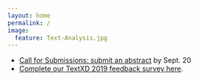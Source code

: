 ```yaml
---
layout: home
permalink: /
image:
  feature: Text-Analysis.jpg
---
```


  - [Call for Submissions: submit an abstract](https://docs.google.com/forms/d/e/1FAIpQLSdtf7W9TqIu-_WIfDvCnYHlrRKVQO899lH6xw4wbBb_Jof-hQ/viewform) by Sept. 20
  - [Complete our TextXD 2019 feedback survey here](https://forms.gle/NonCXixLQXoNHJGS6).
